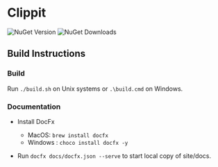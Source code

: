 # Clippit

![NuGet Version](https://badgen.net/nuget/v/Clippit) ![NuGet Downloads](https://badgen.net/nuget/dt/Clippit)

## Build Instructions

### Build

Run `./build.sh` on Unix systems or `.\build.cmd` on Windows.

### Documentation

- Install DocFx

  - MacOS: `brew install docfx`
  - Windows : `choco install docfx -y`

- Run `docfx docs/docfx.json --serve` to start local copy of site/docs.
